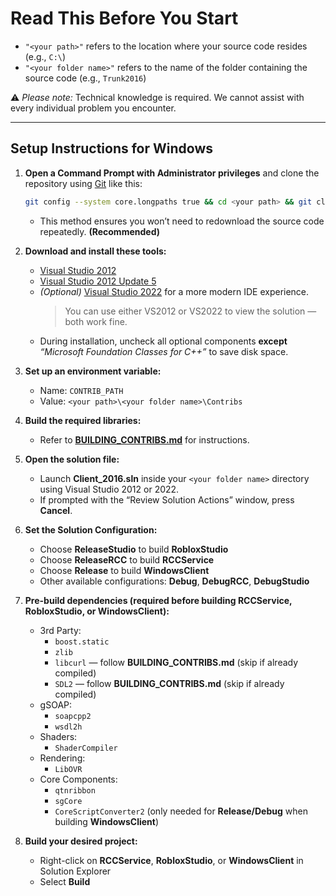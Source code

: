 # Read This Before You Start

- `"<your path>"` refers to the location where your source code resides (e.g., `C:\`)
- `"<your folder name>"` refers to the name of the folder containing the source code (e.g., `Trunk2016`)

⚠️ *Please note:* Technical knowledge is required. We cannot assist with every individual problem you encounter.

---

## Setup Instructions for Windows

1. **Open a Command Prompt with Administrator privileges** and clone the repository using [Git](https://git-scm.com/) like this:
   ```bash
   git config --system core.longpaths true && cd <your path> && git clone https://github.com/yungSoftware/roblox-2016-source-code
   ```
   - This method ensures you won’t need to redownload the source code repeatedly. **(Recommended)**

2. **Download and install these tools:**
   - [Visual Studio 2012](https://drive.google.com/file/d/1XoA5Av_6OedTwGi_ebTb_XsQ7-RmEKSd/view?usp=sharing)
   - [Visual Studio 2012 Update 5](https://drive.google.com/file/d/1_rrwnITjCl-kcqEKTQWUDJgEegAcKAM6/view?usp=sharing)
   - *(Optional)* [Visual Studio 2022](https://visualstudio.microsoft.com/tr/vs/) for a more modern IDE experience.
     > You can use either VS2012 or VS2022 to view the solution — both work fine.
   - During installation, uncheck all optional components **except** _“Microsoft Foundation Classes for C++”_ to save disk space.

3. **Set up an environment variable:**
   - Name: `CONTRIB_PATH`
   - Value: `<your path>\<your folder name>\Contribs`

4. **Build the required libraries:**
   - Refer to **[BUILDING_CONTRIBS.md](/BUILDING_CONTRIBS.md)** for instructions.

5. **Open the solution file:**
   - Launch **Client_2016.sln** inside your `<your folder name>` directory using Visual Studio 2012 or 2022.
   - If prompted with the “Review Solution Actions” window, press **Cancel**.

6. **Set the Solution Configuration:**
   - Choose **ReleaseStudio** to build **RobloxStudio**
   - Choose **ReleaseRCC** to build **RCCService**
   - Choose **Release** to build **WindowsClient**
   - Other available configurations: **Debug**, **DebugRCC**, **DebugStudio**

7. **Pre-build dependencies (required before building RCCService, RobloxStudio, or WindowsClient):**
   - 3rd Party:
     - `boost.static`
     - `zlib`
     - `libcurl` — follow **BUILDING_CONTRIBS.md** (skip if already compiled)
     - `SDL2` — follow **BUILDING_CONTRIBS.md** (skip if already compiled)
   - gSOAP:
     - `soapcpp2`
     - `wsdl2h`
   - Shaders:
     - `ShaderCompiler`
   - Rendering:
     - `LibOVR`
   - Core Components:
     - `qtnribbon`
     - `sgCore`
     - `CoreScriptConverter2` (only needed for **Release/Debug** when building **WindowsClient**)

8. **Build your desired project:**
   - Right-click on **RCCService**, **RobloxStudio**, or **WindowsClient** in Solution Explorer
   - Select **Build**
